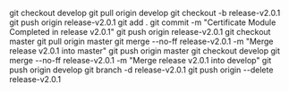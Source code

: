 git checkout develop
git pull origin develop
git checkout -b release-v2.0.1
git push origin release-v2.0.1
git add .
git commit -m "Certificate Module Completed in release v2.0.1"
git push origin release-v2.0.1
git checkout master
git pull origin master
git merge --no-ff release-v2.0.1 -m "Merge release v2.0.1 into master"
git push origin master
git checkout develop
git merge --no-ff release-v2.0.1 -m "Merge release v2.0.1 into develop"
git push origin develop
git branch -d release-v2.0.1
git push origin --delete release-v2.0.1
